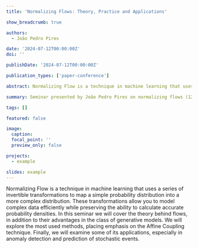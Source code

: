 ```yaml
---
title: 'Normalizing Flows: Theory, Practice and Applications'

show_breadcrumb: true

authors:
  - João Pedro Pires

date: '2024-07-12T00:00:00Z'
doi: ''

publishDate: '2024-07-12T00:00:00Z'

publication_types: ['paper-conference']

abstract: Normalizing Flow is a technique in machine learning that uses a series of invertible transformations to map a simple probability distribution into a more complex distribution. These transformations allow you to model complex data efficiently while preserving the ability to calculate accurate probability densities. In this seminar we will cover the theory behind flows, in addition to their advantages in the class of generative models. We will explore the most used methods, placing emphasis on the Affine Coupling technique. Finally, we will examine some of its applications, especially in anomaly detection and prediction of stochastic events.

summary: Seminar presented by João Pedro Pires on normalizing flows (12/07/2024 at 2 PM).

tags: []

featured: false

image:
  caption:
  focal_point: ''
  preview_only: false

projects:
  - example

slides: example
---
```


<p>Normalizing Flow is a technique in machine learning that uses a series of invertible transformations to map a simple probability distribution into a more complex distribution. These transformations allow you to model complex data efficiently while preserving the ability to calculate accurate probability densities. In this seminar we will cover the theory behind flows, in addition to their advantages in the class of generative models. We will explore the most used methods, placing emphasis on the Affine Coupling technique. Finally, we will examine some of its applications, especially in anomaly detection and prediction of stochastic events.</p>